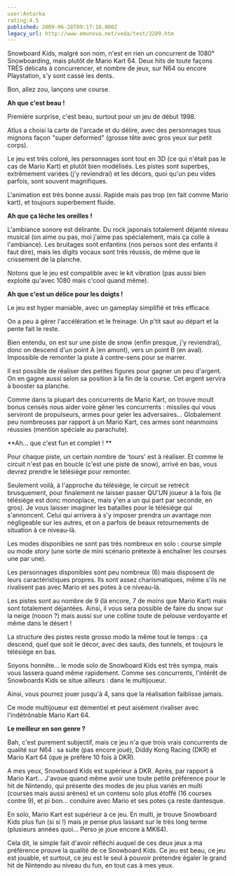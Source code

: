 ```yaml
---
user:Antarka
rating:4.5
published: 2009-06-28T09:17:16.000Z
legacy_url: http://www.emunova.net/veda/test/3289.htm
---
```

Snowboard Kids, malgré son nom, n'est en rien un concurrent de 1080° Snowboarding, mais plutôt de Mario Kart 64\. Deux hits de toute façons TRÈS délicats à concurrencer, et nombre de jeux, sur N64 ou encore Playstation, s'y sont cassé les dents.  

  

Bon, allez zou, lançons une course.  

  

**Ah que c'est beau !**  

  

Première surprise, c'est beau, surtout pour un jeu de début 1998\.  

  

Atlus a choisi la carte de l'arcade et du délire, avec des personnages tous mignons façon "super deformed" (grosse tête avec gros yeux sur petit corps).  

  

Le jeu est très coloré, les personnages sont tout en 3D (ce qui n'était pas le cas de Mario Kart) et plutôt bien modélisés. Les pistes sont superbes, extrêmement variées (j'y reviendrai) et les décors, quoi qu'un peu vides parfois, sont souvent magnifiques.  

  

L'animation est très bonne aussi. Rapide mais pas trop (en fait comme Mario kart), et toujours superbement fluide.  

  

**Ah que ça lèche les oreilles !**  

  

L'ambiance sonore est délirante. Du rock japonais totalement déjanté niveau musical (on aime ou pas, moi j'aime pas spécialement, mais ça colle à l'ambiance). Les bruitages sont enfantins (nos persos sont des enfants il faut dire), mais les digits vocaux sont très réussis, de même que le crissement de la planche.  

  

Notons que le jeu est compatible avec le kit vibration (pas aussi bien exploité qu'avec 1080 mais c'cool quand même).  

  

**Ah que c'est un délice pour les doigts !**  

  

Le jeu est hyper maniable, avec un gameplay simplifié et très efficace.  

  

On a peu à gérer l'accélération et le freinage. Un p'tit saut au départ et la pente fait le reste.  

  

Bien entendu, on est sur une piste de snow (enfin presque, j'y reviendrai), donc on descend d'un point A (en amont), vers un point B (en aval). Impossible de remonter la piste à contre-sens pour se marrer.  

  

Il est possible de réaliser des petites figures pour gagner un peu d'argent. On en gagne aussi selon sa position à la fin de la course. Cet argent servira à booster sa planche.  

  

Comme dans la plupart des concurrents de Mario Kart, on trouve moult bonus censés nous aider voire gêner les concurrents : missiles qui vous serviront de propulseurs, armes pour geler les adversaires... Globalement peu nombreuses par rapport à un Mario Kart, ces armes sont néanmoins réussies (mention spéciale au parachute).  

  

**Ah... que c'est fun et complet ! **  

  

Pour chaque piste, un certain nombre de 'tours' est à réaliser. Et comme le circuit n'est pas en boucle (c'est une piste de snow), arrivé en bas, vous devrez prendre le télésiège pour remonter.  

  

Seulement voilà, à l'approche du télésiège, le circuit se retrécit brusquement, pour finalement ne laisser passer QU'UN joueur à la fois (le télésiège est donc monoplace, mais y'en a un qui part par seconde, en gros). Je vous laisser imaginer les batailles pour le télésiège qui s'annoncent. Celui qui arrivera à s'y imposer prendra un avantage non négligeable sur les autres, et on a parfois de beaux retournements de situation à ce niveau-là.  

  

Les modes disponibles ne sont pas très nombreux en solo : course simple ou mode _story_ (une sorte de mini scénario prétexte à enchaîner les courses une par une).  

  

Les personnages disponibles sont peu nombreux (6) mais disposent de leurs caractéristiques propres. Ils sont assez charismatiques, même s'ils ne rivalisent pas avec Mario et ses potes à ce niveau-là.  

  

Les pistes sont au nombre de 9 (là encore, 7 de moins que Mario Kart) mais sont totalement déjantées. Ainsi, il vous sera possible de faire du snow sur la neige (nooon ?) mais aussi sur une colline toute de pelouse verdoyante et même dans le désert !  

  

La structure des pistes reste grosso modo la même tout le temps : ça descend, quel que soit le décor, avec des sauts, des tunnels, et toujours le télésiège en bas.  

  

Soyons honnête... le mode solo de Snowboard Kids est très sympa, mais vous lassera quand même rapidement. Comme ses concurrents, l'intérêt de Snowboards Kids se situe ailleurs : dans le multijoueur.  

  

Ainsi, vous pourrez jouer jusqu'à 4, sans que la réalisation faiblisse jamais.  

  

Ce mode multijoueur est démentiel et peut aisément rivaliser avec l'indétrônable Mario Kart 64\.  

  

**Le meilleur en son genre ?**  

  

Bah, c'est purement subjectif, mais ce jeu n'a que trois vrais concurrents de qualité sur N64 : sa suite (pas encore joué), Diddy Kong Racing (DKR) et Mario Kart 64 (que je préfère 10 fois à DKR).  

  

A mes yeux, Snowboard Kids est supérieur à DKR. Après, par rapport à Mario Kart... J'avoue quand même avoir une toute petite préférence pour le hit de Nintendo, qui présente des modes de jeu plus variés en multi (courses mais aussi arènes) et un contenu solo plus étoffé (16 courses contre 9), et pi bon... conduire avec Mario et ses potes ça reste dantesque.   

  

En solo, Mario Kart est supérieur à ce jeu. En multi, je trouve Snowboard Kids plus fun (si si !) mais je pense plus lassant sur le très long terme (plusieurs années quoi... Perso je joue encore à MK64).  

  

Cela dit, le simple fait d'avoir réfléchi auquel de ces deux jeux a ma préférence prouve la qualité de ce Snowboard Kids. Ce jeu est beau, ce jeu est jouable, et surtout, ce jeu est le seul à pouvoir prétendre égaler le grand hit de Nintendo au niveau du fun, en tout cas à mes yeux.